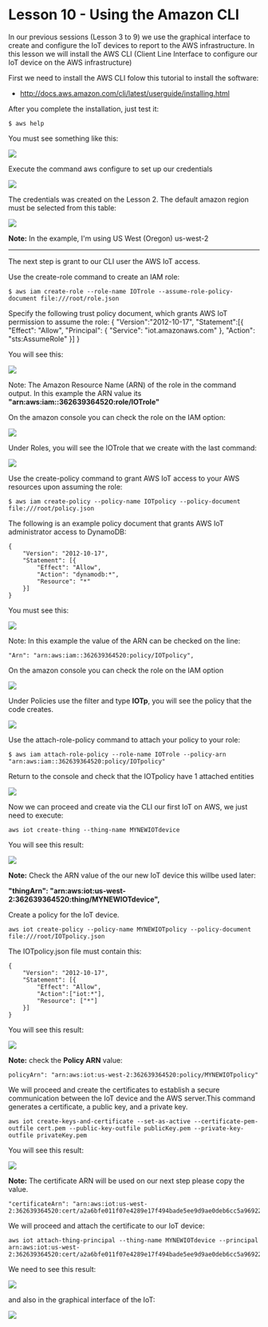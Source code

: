 # Lesson 10 - Using the Amazon CLI

In our previous sessions (Lesson 3 to 9) we use the graphical interface to create and configure the IoT devices to report to the AWS infrastructure.
In this lesson we will install the AWS CLI (Client Line Interface to configure our IoT device on the AWS infrastructure)

First we need to install the AWS CLI folow this tutorial to install the software: 

* http://docs.aws.amazon.com/cli/latest/userguide/installing.html
 
After you complete the installation, just test it:

    $ aws help

You must see something like this:

![](51.jpg)

Execute the command aws configure to set up our credentials

![](52.jpg)

The credentials was created on the Lesson 2.
The default amazon region must be selected from this table:

![](53.jpg)

**Note:** In the example, I'm using US West (Oregon) us-west-2



---


The next step is grant to our CLI user the AWS IoT access.

Use the create-role command to create an IAM role:

    $ aws iam create-role --role-name IOTrole --assume-role-policy-document file:///root/role.json


Specify the following trust policy document, which grants AWS IoT permission to assume the role:
{
    "Version":"2012-10-17",
    "Statement":[{
        "Effect": "Allow",
        "Principal": {
            "Service": "iot.amazonaws.com"
        },
        "Action": "sts:AssumeRole"
    }]
}

 You will see this:
 
 ![](54.jpg)
 
Note: The Amazon Resource Name (ARN) of the role in the command output.
In this example the ARN value its **"arn:aws:iam::362639364520:role/IOTrole"**


On the amazon console you can check the role on the IAM option:

![](55.jpg)


 Under Roles, you will see the IOTrole that we create with the last command:
 
 ![](56.jpg)
 
 Use the create-policy command to grant AWS IoT access to your AWS resources upon assuming the role:
 
    $ aws iam create-policy --policy-name IOTpolicy --policy-document file:///root/policy.json

The following is an example policy document that grants AWS IoT administrator access to DynamoDB:

    {
        "Version": "2012-10-17",
        "Statement": [{
            "Effect": "Allow",
            "Action": "dynamodb:*",
            "Resource": "*"
        }]
    }

You must see this:

![](57.jpg)

Note: In this example the value of the ARN can be checked on the line:
    
    "Arn": "arn:aws:iam::362639364520:policy/IOTpolicy",

On the amazon console you can check the role on the IAM option 

![](55.jpg)

Under Policies use the filter and type **IOTp**, you will see the policy that the code creates.

![](59.jpg)

Use the attach-role-policy command to attach your policy to your role:

    $ aws iam attach-role-policy --role-name IOTrole --policy-arn  "arn:aws:iam::362639364520:policy/IOTpolicy"

Return to the console and check that the IOTpolicy have 1 attached entities

![](60.jpg)


Now we can proceed and create via the CLI our first IoT on AWS, we just need to execute:

    aws iot create-thing --thing-name MYNEWIOTdevice
    
You will see this result:

![](61.jpg)
 
**Note:** Check the ARN value of the our new IoT device this willbe used later:

**"thingArn": "arn:aws:iot:us-west-2:362639364520:thing/MYNEWIOTdevice",**
 

Create a policy for the IoT device.

    aws iot create-policy --policy-name MYNEWIOTpolicy --policy-document file:///root/IOTpolicy.json
    
The IOTpolicy.json file must contain this:

    {
        "Version": "2012-10-17", 
        "Statement": [{
            "Effect": "Allow",
            "Action":["iot:*"],
            "Resource": ["*"]
        }]
    }

You will see this result:

![](62.jpg)

**Note:** check the **Policy ARN** value:

    policyArn": "arn:aws:iot:us-west-2:362639364520:policy/MYNEWIOTpolicy"
    

We will proceed and create the certificates to establish a secure communication between the IoT device and the AWS server.This command generates a certificate, a public key, and a private key.

    aws iot create-keys-and-certificate --set-as-active --certificate-pem-outfile cert.pem --public-key-outfile publicKey.pem --private-key-outfile privateKey.pem

You will see this result:

![](63.jpg)

**Note:** The certificate ARN will be used on our next step please copy the value.

    "certificateArn": "arn:aws:iot:us-west-2:362639364520:cert/a2a6bfe011f07e4289e17f494bade5ee9d9ae0deb6cc5a9692247e8274ff022a",


We will proceed and attach the certificate to our IoT device:

    aws iot attach-thing-principal --thing-name MYNEWIOTdevice --principal arn:aws:iot:us-west-2:362639364520:cert/a2a6bfe011f07e4289e17f494bade5ee9d9ae0deb6cc5a9692247e8274ff022a

We need to see this result:

![](64.jpg)
 
and also in the graphical interface of the IoT:

![](65.jpg)




